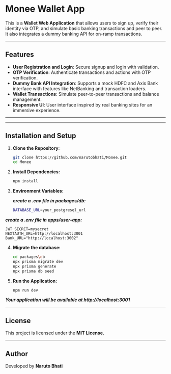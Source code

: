 # **Monee Wallet App**

This is a **Wallet Web Application** that allows users to sign up, verify their identity via OTP, and simulate basic banking transactions and peer to peer. It also integrates a dummy banking API for on-ramp transactions.

---

## **Features**

- **User Registration and Login**: Secure signup and login with validation.
- **OTP Verification**: Authenticate transactions and actions with OTP verification.
- **Dummy Bank API Integration**: Supports a mock HDFC and Axis Bank interface with features like NetBanking and transaction loaders.
- **Wallet Transactions**: Simulate peer-to-peer transactions and balance management.
- **Responsive UI**: User interface inspired by real banking sites for an immersive experience.

---



---

## **Installation and Setup**

1. **Clone the Repository**:
   ```bash
   git clone https://github.com/narutobhati/Monee.git
   cd Monee

2. **Install Dependencies:**
    ```bash
    npm install
3. **Environment Variables:** 
    
    ***create a .env file in packages/db:***
    ```bash
    DATABASE_URL=your_postgresql_url
***create a .env file in apps/user-app:***

    JWT_SECRET=mysecret
    NEXTAUTH_URL=http://localhost:3001
    Bank_URL="http://localhost:3002"
4. **Migrate the database:**
    ```bash
    cd packages\db
    npx prisma migrate dev
    npx prisma generate
    npx prisma db seed
5. **Run the Application:**
    ```bash
    npm run dev
***Your application will be available at http://localhost:3001***

---
## **License**
This project is licensed under the **MIT License.**

---
## **Author**
Developed by **Naruto Bhati** 
